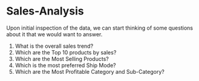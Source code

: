 # Sales-Analysis

Upon initial inspection of the data, we can start thinking of some questions about it that we would want to answer.

1. What is the overall sales trend?
2. Which are the Top 10 products by sales?
3. Which are the Most Selling Products?
4. Which is the most preferred Ship Mode?
5. Which are the Most Profitable Category and Sub-Category?
